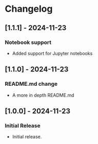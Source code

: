 # Changelog

## [1.1.1] - 2024-11-23

### Notebook support

- Added support for Jupyter notebooks

## [1.1.0] - 2024-11-23

### README.md change

- A more in depth README.md

## [1.0.0] - 2024-11-23

### Initial Release

- Initial release.

